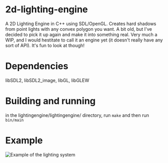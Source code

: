 # 2d-lighting-engine

A 2D Lighting Engine in C++ using SDL/OpenGL. Creates hard shadows from point lights with any convex polygon you want. A bit old, but I've decided to pick it up again and make it into something real. Very much a WIP, and I would hestitate to call it an engine yet (it doesn't really have any sort of API). It's fun to look at though!

# Dependencies
libSDL2, libSDL2_image, libGL, libGLEW

# Building and running
in the lightingengine/lightingengine/ directory, run `make` and then run `bin/main`

# Example
![Example of the lighting system](http://i.imgur.com/yt66LX3.png)
